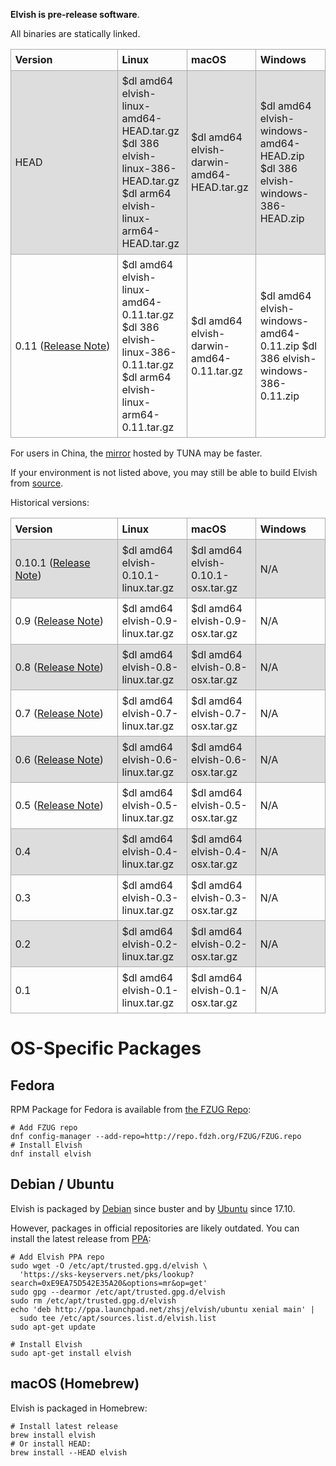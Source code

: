 **Elvish is pre-release software**.

All binaries are statically linked.

<style>
  table {
    border-collapse: collpase;
    width: 100%;
    margin-bottom: 16px;
  }
  td, th {
    border: 1px solid #aaa;
    text-align: left;
    padding: 0.4em;
  }
  tr:nth-child(even) {
    background-color: #ddd;
  }
</style>

<table>
  <colgroup>
    <col style="width:34%">
    <col style="width:22%">
    <col style="width:22%">
    <col style="width:22%">
  </colgroup>
  <tr>
    <th>Version</th>
    <th>Linux</th>
    <th>macOS</th>
    <th>Windows</th>
  </tr>
  <tr>
    <td>HEAD</td>
    <td>
      $dl amd64 elvish-linux-amd64-HEAD.tar.gz
      $dl 386 elvish-linux-386-HEAD.tar.gz
      $dl arm64 elvish-linux-arm64-HEAD.tar.gz
    </td>
    <td>
      $dl amd64 elvish-darwin-amd64-HEAD.tar.gz
    </td>
    <td>
      $dl amd64 elvish-windows-amd64-HEAD.zip
      $dl 386 elvish-windows-386-HEAD.zip
    </td>
  </tr>
  <tr>
    <td>
      0.11 (<a href="/blog/0.11-release-notes.html">Release Note</a>)
    </td>
    <td>
      $dl amd64 elvish-linux-amd64-0.11.tar.gz
      $dl 386 elvish-linux-386-0.11.tar.gz
      $dl arm64 elvish-linux-arm64-0.11.tar.gz
    </td>
    <td>
      $dl amd64 elvish-darwin-amd64-0.11.tar.gz
    </td>
    <td>
      $dl amd64 elvish-windows-amd64-0.11.zip
      $dl 386 elvish-windows-386-0.11.zip
    </td>
  </tr>
</table>

For users in China, the [mirror](https://mirrors.tuna.tsinghua.edu.cn/elvish)
hosted by TUNA may be faster.

If your environment is not listed above, you may still be able to build Elvish
from [source](https://github.com/elves/elvish).

Historical versions:

<table>
  <colgroup>
    <col style="width:34%">
    <col style="width:22%">
    <col style="width:22%">
    <col style="width:22%">
  </colgroup>
  <tr>
    <th>Version</th>
    <th>Linux</th>
    <th>macOS</th>
    <th>Windows</th>
  </tr>
  <tr>
    <td>0.10.1 (<a href="/blog/0.10-release-notes.html">Release Note</a>)</td>
    <td>
      $dl amd64 elvish-0.10.1-linux.tar.gz
    </td>
    <td>
      $dl amd64 elvish-0.10.1-osx.tar.gz
    </td>
    <td>N/A</td>
  </tr>
  <tr>
    <td>0.9 (<a href="/blog/0.9-release-notes.html">Release Note</a>)</td>
    <td>
      $dl amd64 elvish-0.9-linux.tar.gz
    </td>
    <td>
      $dl amd64 elvish-0.9-osx.tar.gz
    </td>
    <td>N/A</td>
  </tr>
  <tr>
    <td>0.8 (<a href="https://github.com/elves/elvish/releases/tag/0.8">Release Note</a>)</td>
    <td>
      $dl amd64 elvish-0.8-linux.tar.gz
    </td>
    <td>
      $dl amd64 elvish-0.8-osx.tar.gz
    </td>
    <td>N/A</td>
  </tr>
  <tr>
    <td>0.7 (<a href="https://github.com/elves/elvish/releases/tag/0.7">Release Note</a>)</td>
    <td>
      $dl amd64 elvish-0.7-linux.tar.gz
    </td>
    <td>
      $dl amd64 elvish-0.7-osx.tar.gz
    </td>
    <td>N/A</td>
  </tr>
  <tr>
    <td>0.6 (<a href="https://github.com/elves/elvish/releases/tag/0.6">Release Note</a>)</td>
    <td>
      $dl amd64 elvish-0.6-linux.tar.gz
    </td>
    <td>
      $dl amd64 elvish-0.6-osx.tar.gz
    </td>
    <td>N/A</td>
  </tr>
  <tr>
    <td>0.5 (<a href="https://github.com/elves/elvish/releases/tag/0.5">Release Note</a>)</td>
    <td>
    $dl amd64 elvish-0.5-linux.tar.gz
    </td>
    <td>
      $dl amd64 elvish-0.5-osx.tar.gz
    </td>
    <td>N/A</td>
  </tr>
  <tr>
    <td>0.4</td>
    <td>
      $dl amd64 elvish-0.4-linux.tar.gz
    </td>
    <td>
      $dl amd64 elvish-0.4-osx.tar.gz
    </td>
    <td>N/A</td>
  </tr>
  <tr>
    <td>0.3</td>
    <td>
      $dl amd64 elvish-0.3-linux.tar.gz
    </td>
    <td>
      $dl amd64 elvish-0.3-osx.tar.gz
    </td>
    <td>N/A</td>
  </tr>
  <tr>
    <td>0.2</td>
    <td>
      $dl amd64 elvish-0.2-linux.tar.gz
    </td>
    <td>
      $dl amd64 elvish-0.2-osx.tar.gz
    </td>
    <td>N/A</td>
  </tr>
  <tr>
    <td>0.1</td>
    <td>
      $dl amd64 elvish-0.1-linux.tar.gz
    </td>
    <td>
      $dl amd64 elvish-0.1-osx.tar.gz
    </td>
    <td>N/A</td>
  </tr>
</table>


# OS-Specific Packages

## Fedora

RPM Package for Fedora is available from [the FZUG Repo](https://github.com/FZUG/repo/wiki/Add-FZUG-Repository):

```elvish
# Add FZUG repo
dnf config-manager --add-repo=http://repo.fdzh.org/FZUG/FZUG.repo
# Install Elvish
dnf install elvish
```

## Debian / Ubuntu

Elvish is packaged by [Debian](https://packages.debian.org/elvish) since
buster and by [Ubuntu](http://packages.ubuntu.com/elvish) since 17.10.

However, packages in official repositories are likely outdated. You can
install the latest release from
[PPA](https://launchpad.net/~zhsj/+archive/ubuntu/elvish):

```elvish
# Add Elvish PPA repo
sudo wget -O /etc/apt/trusted.gpg.d/elvish \
  'https://sks-keyservers.net/pks/lookup?search=0xE9EA75D542E35A20&options=mr&op=get'
sudo gpg --dearmor /etc/apt/trusted.gpg.d/elvish
sudo rm /etc/apt/trusted.gpg.d/elvish
echo 'deb http://ppa.launchpad.net/zhsj/elvish/ubuntu xenial main' |
  sudo tee /etc/apt/sources.list.d/elvish.list
sudo apt-get update

# Install Elvish
sudo apt-get install elvish
```

## macOS (Homebrew)

Elvish is packaged in Homebrew:

```elvish
# Install latest release
brew install elvish
# Or install HEAD:
brew install --HEAD elvish
```
